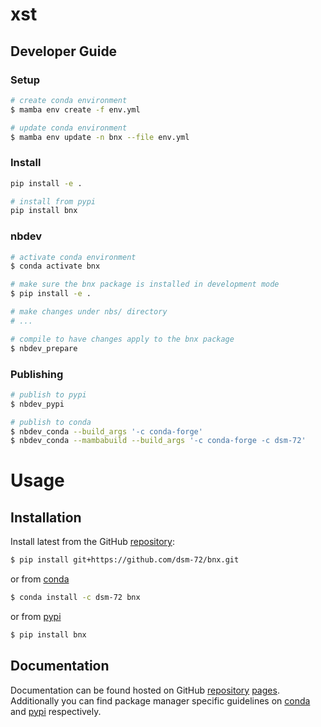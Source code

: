# xst

<!-- WARNING: THIS FILE WAS AUTOGENERATED! DO NOT EDIT! -->

## Developer Guide

### Setup

``` sh
# create conda environment
$ mamba env create -f env.yml

# update conda environment
$ mamba env update -n bnx --file env.yml
```

### Install

``` sh
pip install -e .

# install from pypi
pip install bnx
```

### nbdev

``` sh
# activate conda environment
$ conda activate bnx

# make sure the bnx package is installed in development mode
$ pip install -e .

# make changes under nbs/ directory
# ...

# compile to have changes apply to the bnx package
$ nbdev_prepare
```

### Publishing

``` sh
# publish to pypi
$ nbdev_pypi

# publish to conda
$ nbdev_conda --build_args '-c conda-forge'
$ nbdev_conda --mambabuild --build_args '-c conda-forge -c dsm-72'
```

# Usage

## Installation

Install latest from the GitHub
[repository](https://github.com/dsm-72/bnx):

``` sh
$ pip install git+https://github.com/dsm-72/bnx.git
```

or from [conda](https://anaconda.org/dsm-72/bnx)

``` sh
$ conda install -c dsm-72 bnx
```

or from [pypi](https://pypi.org/project/bnx/)

``` sh
$ pip install bnx
```

## Documentation

Documentation can be found hosted on GitHub
[repository](https://github.com/dsm-72/bnx)
[pages](https://dsm-72.github.io/bnx/). Additionally you can find
package manager specific guidelines on
[conda](https://anaconda.org/dsm-72/bnx) and
[pypi](https://pypi.org/project/bnx/) respectively.
